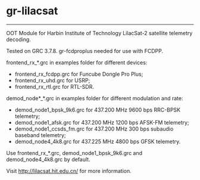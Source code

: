 # gr-lilacsat
---------------------------------------
OOT Module for Harbin Institute of Technology LilacSat-2 satellite telemetry decoding.

Tested on GRC 3.7.8. gr-fcdproplus needed for use with FCDPP. 

frontend_rx_\*.grc in examples folder for different devices:
* frontend_rx_fcdpp.grc for Funcube Dongle Pro Plus;
* frontend_rx_uhd.grc for USRP;
* frontend_rx_rtl.grc for RTL-SDR.

demod_node\*_\*.grc in examples folder for different modulation and rate:
* demod_node1_bpsk_9k6.grc for 437.200 MHz 9600 bps RRC-BPSK telemetry;
* demod_node1_afsk.grc for 437.200 MHz 1200 bps AFSK-FM telemetry;
* demod_node1_ccsds_fm.grc for 437.200 MHz 300 bps subaudio baseband telemetry;
* demod_node4_4k8.grc for 437.225 MHz 4800 bps GFSK telemetry.
 
Use frontend_rx_\*.grc, demod_node1_bpsk_9k6.grc and demod_node4_4k8.grc by default.

Visit http://lilacsat.hit.edu.cn/ for more information.

